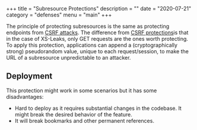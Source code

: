 +++
title = "Subresource Protections"
description = ""
date = "2020-07-21"
category = "defenses"
menu = "main"
+++


The principle of protecting subresources is the same as protecting endpoints from [CSRF attacks](https://owasp.org/www-community/attacks/csrf). The difference from [CSRF protections](https://cheatsheetseries.owasp.org/cheatsheets/Cross-Site_Request_Forgery_Prevention_Cheat_Sheet.html)is that in the case of XS-Leaks, only GET requests are the ones worth protecting. To apply this protection, applications can append a (cryptographically strong) pseudorandom value, unique to each request/session, to make the URL of a subresource unpredictable to an attacker.

## Deployment

This protection might work in some scenarios but it has some disadvantages:

- Hard to deploy as it requires substantial changes in the codebase. It might break the desired behavior of the feature.
- It will break bookmarks and other permanent references.

